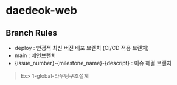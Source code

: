 # daedeok-web

## Branch Rules

- deploy : 안정적 최신 버전 배포 브랜치 (CI/CD 적용 브랜치)
- main : 메인브랜치
- {issue_number}-{milestone_name}-{descript} : 이슈 해결 브랜치
> Ex> 1-global-라우팅구조설계
